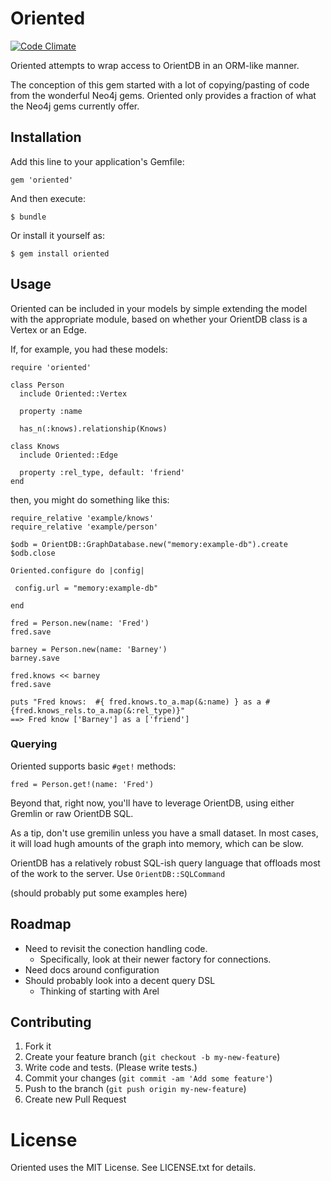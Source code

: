 # Oriented

[![Code Climate](https://codeclimate.com/github/ruprict/oriented/badges/gpa.svg)](https://codeclimate.com/github/ruprict/oriented)

Oriented attempts to wrap access to OrientDB in an ORM-like manner. 

The conception of this gem started with a lot of copying/pasting of
code from the wonderful Neo4j gems. Oriented only provides a 
fraction of what the Neo4j gems currently offer.

## Installation

Add this line to your application's Gemfile:

    gem 'oriented'

And then execute:

    $ bundle

Or install it yourself as:

    $ gem install oriented

## Usage

Oriented can be included in your models by simple extending the 
model with the appropriate module, based on whether your OrientDB
class is a Vertex or an Edge.

If, for example, you had these models:

    require 'oriented'

    class Person
      include Oriented::Vertex

      property :name

      has_n(:knows).relationship(Knows)

    class Knows
      include Oriented::Edge

      property :rel_type, default: 'friend'
    end

then, you might do something like this:

    require_relative 'example/knows'
    require_relative 'example/person'

    $odb = OrientDB::GraphDatabase.new("memory:example-db").create
    $odb.close

    Oriented.configure do |config|

     config.url = "memory:example-db" 

    end

    fred = Person.new(name: 'Fred')
    fred.save

    barney = Person.new(name: 'Barney')
    barney.save

    fred.knows << barney
    fred.save

    puts "Fred knows:  #{ fred.knows.to_a.map(&:name) } as a #{fred.knows_rels.to_a.map(&:rel_type)}"
    ==> Fred know ['Barney'] as a ['friend']

### Querying

Oriented supports basic `#get!` methods:

    fred = Person.get!(name: 'Fred')

Beyond that, right now, you'll have to leverage OrientDB, using either Gremlin or raw OrientDB SQL.

As a tip, don't use gremilin unless you have a small dataset.  In most cases, it will load hugh amounts of the graph into memory, which can be slow. 

OrientDB has a relatively robust SQL-ish query language that offloads most of the work to the server. Use `OrientDB::SQLCommand`

(should probably put some examples here)

## Roadmap

* Need to revisit the conection handling code.
    * Specifically, look at their newer factory for connections.
* Need docs around configuration
* Should probably look into a decent query DSL
    * Thinking of starting with Arel

## Contributing

1. Fork it
2. Create your feature branch (`git checkout -b my-new-feature`)
3. Write code and tests.  (Please write tests.) 
4. Commit your changes (`git commit -am 'Add some feature'`)
5. Push to the branch (`git push origin my-new-feature`)
6. Create new Pull Request

# License
Oriented uses the MIT License. See LICENSE.txt for details.
